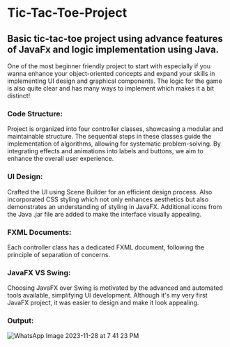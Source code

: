 # Tic-Tac-Toe-Project
## Basic tic-tac-toe project using advance features of JavaFx and logic implementation using Java.
One of the most beginner friendly project to start with especially if you wanna enhance your object-oriented concepts and expand your skills in implementing UI design and graphical components. The logic for the game is also quite clear and has many ways to implement which makes it a bit distinct!
### Code Structure: 
 Project is organized into four controller classes, showcasing a modular and maintainable structure. The sequential steps in these classes guide the implementation of algorithms, allowing for systematic problem-solving. By integrating effects and animations into labels and buttons, we aim to enhance the overall user experience.

### UI Design:
Crafted the UI using Scene Builder for an efficient design process. Also incorporated CSS styling which not only enhances aesthetics but also demonstrates an understanding of styling in JavaFX. Additional icons from the Java .jar file are added to make the interface visually appealing.
### FXML Documents:
Each controller class has a dedicated FXML document, following the principle of separation of concerns.
### JavaFX VS Swing:
Choosing JavaFX over Swing is motivated by the advanced and automated tools available, simplifying UI development. Although it's my very first JavaFX project, it was easier to design and make it look appealing.
### Output:
![WhatsApp Image 2023-11-28 at 7 41 23 PM](https://github.com/sarwataijaz/Tic-Tac-Toe-Project/assets/124436066/e6254e54-bf9c-4a89-a007-9a488be2d6fe)


